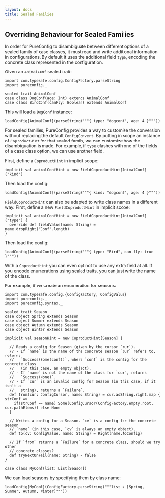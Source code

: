 ```yaml
---
layout: docs
title: Sealed Families
---
```


## Overriding Behaviour for Sealed Families

In order for PureConfig to disambiguate between different options of a sealed
family of case classes, it must read and write additional information in
configurations. By default it uses the additional field `type`, encoding the
concrete class represented in the configuration.

Given an `AnimalConf` sealed trait:

```tut:silent
import com.typesafe.config.ConfigFactory.parseString
import pureconfig._

sealed trait AnimalConf
case class DogConf(age: Int) extends AnimalConf
case class BirdConf(canFly: Boolean) extends AnimalConf
```

This will load a `DogConf` instance:
```tut:book
loadConfig[AnimalConf](parseString("""{ type: "dogconf", age: 4 }"""))
```

For sealed families, PureConfig provides a way to customize the conversion
without replacing the default `ConfigConvert`. By putting in scope an instance
of `CoproductHint` for that sealed family, we can customize how the
disambiguation is made. For example, if `type` clashes with one of the fields
of a case class option, we can use another field.

First, define a `CoproductHint` in implicit scope:

```tut:silent
implicit val animalConfHint = new FieldCoproductHint[AnimalConf]("kind")
```
Then load the config:
```tut:book
loadConfig[AnimalConf](parseString("""{ kind: "dogconf", age: 4 }"""))
```

`FieldCoproductHint` can also be adapted to write class names in a different
way. First, define a new `FieldCoproductHint` in implicit scope:

```tut:silent
implicit val animalConfHint = new FieldCoproductHint[AnimalConf]("type") {
  override def fieldValue(name: String) = name.dropRight("Conf".length)
}
```
Then load the config:
```tut:book
loadConfig[AnimalConf](parseString("""{ type: "Bird", can-fly: true }"""))
```

With a `CoproductHint` you can even opt not to use any extra field at all. If you encode enumerations using sealed traits, you can just write the name of the class.

For example, if we create an enumeration for seasons:

```tut:silent
import com.typesafe.config.{ConfigFactory, ConfigValue}
import pureconfig._
import pureconfig.syntax._

sealed trait Season
case object Spring extends Season
case object Summer extends Season
case object Autumn extends Season
case object Winter extends Season

implicit val seasonHint = new CoproductHint[Season] {

  // Reads a config for Season (given by the cursor `cur`).
  // - If `name` is the name of the concrete season `cur` refers to, returns
  //   `Success(Some(conf))`, where `conf` is the config for the concrete class
  //   (in this case, an empty object).
  // - If `name` is not the name of the class for `cur`, returns
  //   `Success(None)`.
  // - If `cur` is an invalid config for Season (in this case, if it isn't a
  //   string), returns a `Failure`.
  def from(cur: ConfigCursor, name: String) = cur.asString.right.map { strConf =>
    if(strConf == name) Some(ConfigCursor(ConfigFactory.empty.root, cur.pathElems)) else None
  }

  // Writes a config for a Season. `cv` is a config for the concrete season
  // `name` (in this case, `cv` is always an empty object).
  def to(cv: ConfigValue, name: String) = Right(name.toConfig)

  // If `from` returns a `Failure` for a concrete class, should we try other
  // concrete classes?
  def tryNextOnFail(name: String) = false
}

case class MyConf(list: List[Season])
```

We can load seasons by specifying them by class name:

```tut:book
loadConfig[MyConf](ConfigFactory.parseString("""list = [Spring, Summer, Autumn, Winter]"""))
```
